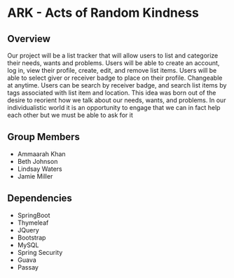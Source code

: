 # ARK - Acts of Random Kindness
## Overview
Our project will be a list tracker that will allow users to list and categorize their needs, wants and problems.
Users will be able to create an account, log in, view their profile, create, edit, and remove list items. Users will be able to select giver or receiver badge to place on their profile. Changeable at anytime. Users can be search by receiver badge, and search list items by tags associated with list item and location.
This idea was born out of the desire to reorient how we talk about our needs, wants, and problems. In our individualistic world it is an opportunity to engage that we can in fact help each other but we must be able to ask for it

## Group Members
- Ammaarah Khan
- Beth Johnson
- Lindsay Waters
- Jamie Miller

## Dependencies
- SpringBoot
- Thymeleaf
- JQuery
- Bootstrap
- MySQL
- Spring Security
- Guava
- Passay
